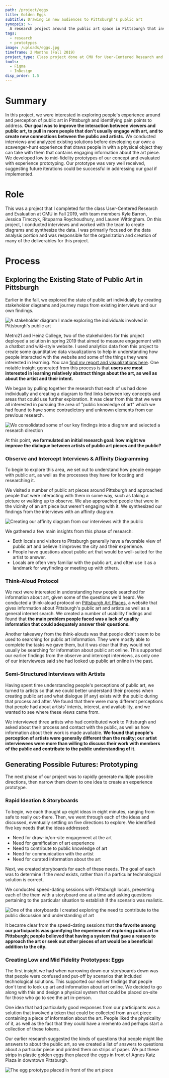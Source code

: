 ```yaml
---
path: /project/eggs
title: Golden Eggs
subtitle: Drawing in new audiences to Pittsburgh's public art
synopsis: >-
  A research project around the public art space in Pittsburgh that involved user research and synthesis to create a mid-fidelity prototype of a new experience.
tags:
  - research
  - prototypes
image: /uploads/eggs.jpg
timeframe: 2 Months (Fall 2019)
project_type: Class project done at CMU for User-Centered Research and Evaluation
tools:
  - Figma
  - InDesign
disp_order: 1.5
---
```


# Summary

In this project, we were interested in exploring people's experience around and perception of public art in Pittsburgh and identifying pain points to address. **Our goal was to improve the interaction between viewers and public art, to pull in more people that don't usually engage with art, and to create new connections between the public and artists.** We conducted interviews and analyzed existing solutions before developing our own: a scavenger-hunt experience that draws people in with a physical object they can take with them that contains engaging information about the art piece. We developed low to mid-fidelity prototypes of our concept and evaluated with experience prototyping. Our prototype was very well received, suggesting future iterations could be successful in addressing our goal if implemented.

# Role

This was a project that I completed for the class User-Centered Research and Evaluation at CMU in Fall 2019, with team members Kyle Barron, Jessica Timczyk, Rituparna Roychoudhury, and Lauren Wittingham. On this project, I conducted interviews and worked with the team to create diagrams and synthesize the data. I was primarily focused on the data analysis portion and was responsible for the organization and creation of many of the deliverables for this project.

# Process

## Exploring the Existing State of Public Art in Pittsburgh

Earlier in the fall, we explored the state of public art individually by creating stakeholder diagrams and journey maps from existing interviews and our own findings.

![A stakeholder diagram I made exploring the individuals involved in Pittsburgh's public art](/uploads/stakeholder.png)

Metro21 and Heinz College, two of the stakeholders for this project deployed a solution in spring 2019 that aimed to measure engagement with a chatbot and wiki-style website. I used analytics data from this project to create some quantitative data visualizations to help in understanding how people interacted with the website and some of the things they were interested in learning. You can [find my report and visualizations here](https://drive.google.com/file/d/1nydFwm9409L5EbfVt9HAHFZC-HNfThye/view?usp=sharing). One notable insight generated from this process is that **users are most interested in learning relatively abstract things about the art, as well as about the artist and their intent.**

We began by pulling together the research that each of us had done individually and creating a diagram to find links between key concepts and areas that could use further exploration. It was clear from this that we were all interested in pursuing the area of "public knowledge of art" which we had found to have some contradictory and unknown elements from our previous research.

![We consolidated some of our key findings into a diagram and selected a research direction](/uploads/notes.png)

At this point, **we formulated an initial research goal: how might we improve the dialogue between artists of public art pieces and the public?**

### Observe and Intercept Interviews & Affinity Diagramming

To begin to explore this area, we set out to understand how people engage with public art, as well as the processes they have for locating and researching it.

We visited a number of public art pieces around Pittsburgh and approached people that were interacting with them in some way, such as taking a picture or walking up to observe. We also approached people that were in the vicinity of an art piece but weren't engaging with it. We synthesized our findings from the interviews with an affinity diagram.

![Creating our affinity diagram from our interviews with the public](/uploads/affinity.jpg)

We gathered a few main insights from this phase of research:

- Both locals and visitors to Pittsburgh generally have a favorable view of public art and believe it improves the city and their experience.
- People have questions about public art that would be well-suited for the artist to answer.
- Locals are often very familiar with the public art, and often use it as a landmark for wayfinding or meeting up with others.

### Think-Aloud Protocol

We next were interested in understanding how people searched for information about art, given some of the questions we'd heard. We conducted a think-aloud protocol on [Pittsburgh Art Places](http://www.pittsburghartplaces.org/tours/search), a website that gives information about Pittsburgh's public art and artists as well as a general internet search. We created a number of usability findings and found that **the main problem people faced was a lack of quality information that could adequately answer their questions.**

Another takeaway from the think-alouds was that people didn't seem to be used to searching for public art information. They were mostly able to complete the tasks we gave them, but it was clear that they would not usually be searching for information about public art online. This supported our earlier findings from the observe and intercept interviews, as only one of our interviewees said she had looked up public art online in the past.

### Semi-Structured Interviews with Artists

Having spent time understanding people's perceptions of public art, we turned to artists so that we could better understand their process when creating public art and what dialogue (if any) exists with the public during that process and after. We found that there were many different perceptions that people had about artists' intents, interest, and availability, and we wanted to see where these views came from.

We interviewed three artists who had contributed work to Pittsburgh and asked about their process and contact with the public, as well as how information about their work is made available. **We found that people's perception of artists were generally different than the reality; our artist interviewees were more than willing to discuss their work with members of the public and contribute to the public understanding of it.**

## Generating Possible Futures: Prototyping

The next phase of our project was to rapidly generate multiple possible directions, then narrow them down to one idea to create an experience prototype.

### Rapid Ideation & Storyboards

To begin, we each thought up eight ideas in eight minutes, ranging from safe to really out-there. Then, we went through each of the ideas and discussed, eventually settling on five directions to explore. We identified five key needs that the ideas addressed:

- Need for draw-in/on-site engagement at the art
- Need for gamification of art experience
- Need to contribute to public knowledge of art
- Need for communication with the artist
- Need for curated information about the art

Next, we created storyboards for each of these needs. The goal of each was to determine if the _need_ exists, rather than if a particular technological solution is correct.

We conducted speed-dating sessions with Pittsburgh locals, presenting each of the them with a storyboard one at a time and asking questions pertaining to the particular situation to establish if the scenario was realistic.

![One of the storyboards I created exploring the need to contribute to the public discussion and understanding of art](/uploads/rob.png)

It became clear from the speed-dating sessions that **the favorite among our participants was gamifying the experience of exploring public art in Pittsburgh; people believed that having a system that gave a reason to approach the art or seek out other pieces of art would be a beneficial addition to the city.**

### Creating Low and Mid Fidelity Prototypes: Eggs

The first insight we had when narrowing down our storyboards down was that people were confused and put-off by scenarios that included technological solutions. This supported our earlier findings that people don't tend to look up art and information about art online. We decided to go along with this and design a physical system that could be placed on-site for those who go to see the art in-person.

One idea that had particularly good responses from our participants was a solution that involved a token that could be collected from an art piece containing a piece of information about the art. People liked the physicality of it, as well as the fact that they could have a memento and perhaps start a collection of these tokens.

Our earlier research suggested the kinds of questions that people might like answers to about the public art, so we created a list of answers to questions about a particular piece and printed them on strips of paper. We put these strips in plastic golden eggs then placed the eggs in front of Agnes Katz Plaza in downtown Pittsburgh.

![The egg prototype placed in front of the art piece](/uploads/eggs.jpg)
